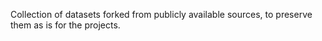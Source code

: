 Collection of datasets forked from publicly available sources, to preserve them as is for the projects.
